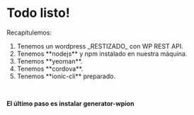 # Todo listo!

Recapitulemos:

<ol>
<li class="fragment" data-fragment-index="1">Tenemos un wordpress _RESTIZADO_ con WP REST API.</li>
<li class="fragment" data-fragment-index="2">Tenemos **nodejs** y npm instalado en nuestra máquina.</li>
<li class="fragment" data-fragment-index="3">Tenemos **yeoman**.</li>
<li class="fragment" data-fragment-index="4">Tenemos **cordova**.</li>
<li class="fragment" data-fragment-index="5">Tenemos **ionic-cli** preparado.</li>
</ol>
<br />

<strong class="fragment" data-fragment-index="6"> El último paso es instalar **generator-wpion**</strong>


